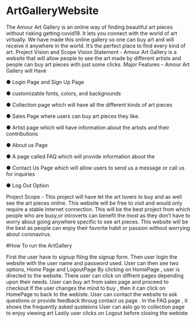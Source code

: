 # ArtGalleryWebsite
The Amour Art Gallery is an online way of finding beautiful art pieces without risking getting covid19. 
It lets you connect with the world of art virtually. We have made this online gallery so one can buy art and will receive it anywhere in the world. 
It’s the perfect place to find every kind of art.
Project Vision and Scope
Vision Statement - Amour Art Gallery is a website that will allow people to see the art made by different artists and people can buy art pieces with just some clicks.
Major Features – Amour Art Gallery will Have

●	Login Page and Sign Up Page

●	customizable fonts, colors, and backgrounds

●	Collection page which will have all the different kinds of art pieces

●	Sales Page where users can buy art pieces they like.

●	Artist page which will have information about the artists and their contributions

●	About us Page

●	A page called FAQ which will provide information about the

●	Contact Us Page which will allow users to send us a message or call us for inquiries

●	Log Out Option


Project Scope - This project will have let the art lovers to buy and as well see the art pieces online. 
This website will be free to visit and would only require a stable internet connection. 
This will be the best project from which people who are busy,or introverts can benefit the most as they don’t have to worry about going anywhere specific to see art pieces. 
This website will be the best as people can enjoy their favorite habit or passion without worrying about coronavirus.

#How To run the ArtGallery


First the user have to signup filing the signup form.
Then user login the website with the user name and password used.
User can then see two options, Home Page and LogoutPage
By clicking on HomePage , user is directed to the website.
There user can click on diffrent pages depending upon their needs.
User can buy art from sales page and proceed to checkout
If the user changes the mind to buy , then it can click on HomePage to back to the webiste.
User can contact the website to ask questions or provide feedback throug contact us page .
In the FAQ page , it shows the frequently asked qusteions
User can aslo go to collection page to enjoy viewing art 
Lastly user clicks on Logout before closing the webiste 
